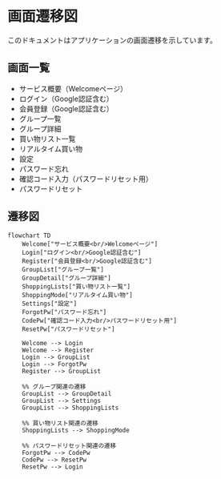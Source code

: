 # 画面遷移図

このドキュメントはアプリケーションの画面遷移を示しています。

## 画面一覧

- サービス概要（Welcomeページ）
- ログイン（Google認証含む）
- 会員登録（Google認証含む）
- グループ一覧
- グループ詳細
- 買い物リスト一覧
- リアルタイム買い物
- 設定
- パスワード忘れ
- 確認コード入力（パスワードリセット用）
- パスワードリセット

## 遷移図

```mermaid
flowchart TD
    Welcome["サービス概要<br/>Welcomeページ"]
    Login["ログイン<br/>Google認証含む"]
    Register["会員登録<br/>Google認証含む"]
    GroupList["グループ一覧"]
    GroupDetail["グループ詳細"]
    ShoppingLists["買い物リスト一覧"]
    ShoppingMode["リアルタイム買い物"]
    Settings["設定"]
    ForgotPw["パスワード忘れ"]
    CodePw["確認コード入力<br/>パスワードリセット用"]
    ResetPw["パスワードリセット"]
    
    Welcome --> Login
    Welcome --> Register
    Login --> GroupList
    Login --> ForgotPw
    Register --> GroupList
    
    %% グループ関連の遷移
    GroupList --> GroupDetail
    GroupList --> Settings
    GroupList --> ShoppingLists
    
    %% 買い物リスト関連の遷移
    ShoppingLists --> ShoppingMode
    
    %% パスワードリセット関連の遷移
    ForgotPw --> CodePw
    CodePw --> ResetPw
    ResetPw --> Login
``` 